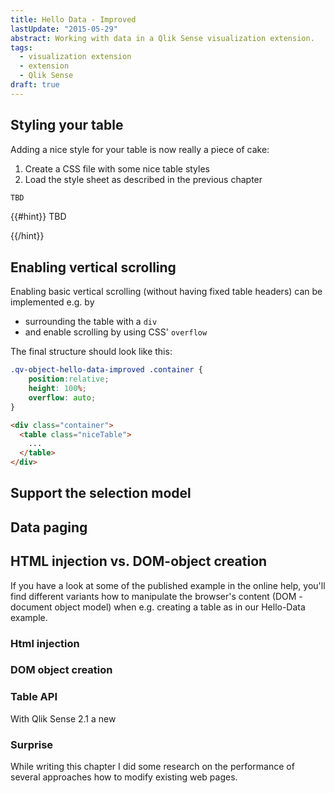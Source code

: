 ```yaml
---
title: Hello Data - Improved
lastUpdate: "2015-05-29"
abstract: Working with data in a Qlik Sense visualization extension.
tags:
  - visualization extension
  - extension
  - Qlik Sense
draft: true
---
```


## Styling your table
Adding a nice style for your table is now really a piece of cake:

1. Create a CSS file with some nice table styles
2. Load the style sheet as described in the previous chapter

```css
TBD

```

{{#hint}}
TBD
	
{{/hint}}

## Enabling vertical scrolling

Enabling basic vertical scrolling (without having fixed table headers) can be implemented e.g. by

* surrounding the table with a `div`
* and enable scrolling by using CSS' `overflow`

The final structure should look like this:

```css 
.qv-object-hello-data-improved .container {
	position:relative;
	height: 100%;
	overflow: auto;
}
```

```html
<div class="container">
  <table class="niceTable">
  	...
  </table>
</div>
```

## Support the selection model

## Data paging

## HTML injection vs. DOM-object creation
If you have a look at some of the published example in the online help, you'll find different variants how to manipulate the browser's content (DOM - document object model) when e.g. creating a table as in our Hello-Data example.

### Html injection

### DOM object creation

### Table API
With Qlik Sense 2.1 a new 

### Surprise
While writing this chapter I did some research on the performance of several approaches how to modify existing web pages.
